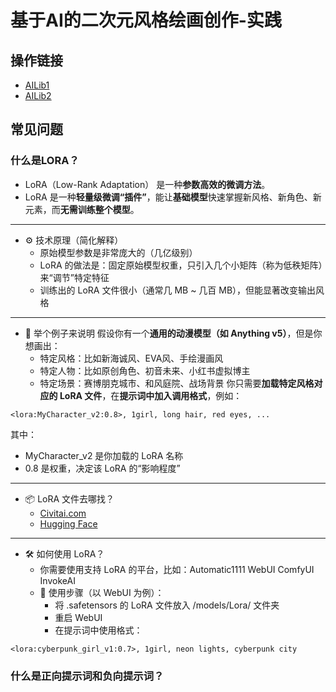 # 基于AI的二次元风格绘画创作-实践

## 操作链接
- [AILib1](https://www.liblib.art/modelinfo/3fa1d8b7e1634317b07ca8b4da0e1127?versionUuid=9fc0d6a88c594e74a2f6ca88b99457fd)
- [AILib2](https://www.liblib.art/sd?id=1749306479557)

## 常见问题
### 什么是LORA？
- LoRA（Low-Rank Adaptation） 是一种**参数高效的微调方法**。
- LoRA 是一种**轻量级微调“插件”**，能让**基础模型**快速掌握新风格、新角色、新元素，而**无需训练整个模型**。
-----------
- ⚙️ 技术原理（简化解释）
  - 原始模型参数是非常庞大的（几亿级别）
  - LoRA 的做法是：固定原始模型权重，只引入几个小矩阵（称为低秩矩阵）来“调节”特定特征
  - 训练出的 LoRA 文件很小（通常几 MB ~ 几百 MB），但能显著改变输出风格
-----------
- 🧠 举个例子来说明
假设你有一个**通用的动漫模型（如 Anything v5）**，但是你想画出：
  - 特定风格：比如新海诚风、EVA风、手绘漫画风
  - 特定人物：比如原创角色、初音未来、小红书虚拟博主
  - 特定场景：赛博朋克城市、和风庭院、战场背景
你只需要**加载特定风格对应的 LoRA 文件**，在**提示词中加入调用格式**，例如：
```
<lora:MyCharacter_v2:0.8>, 1girl, long hair, red eyes, ...
```
其中：
- MyCharacter_v2 是你加载的 LoRA 名称
- 0.8 是权重，决定该 LoRA 的“影响程度”
------------------
- 📦 LoRA 文件去哪找？
  - [Civitai.com](https://civitai.com/)
  - [Hugging Face](https://huggingface.co/)
--------------
- 🛠️ 如何使用 LoRA？
  - 你需要使用支持 LoRA 的平台，比如：Automatic1111 WebUI ComfyUI InvokeAI
  - 📌 使用步骤（以 WebUI 为例）：
    - 将 .safetensors 的 LoRA 文件放入 /models/Lora/ 文件夹
    - 重启 WebUI
    - 在提示词中使用格式：
```
<lora:cyberpunk_girl_v1:0.7>, 1girl, neon lights, cyberpunk city
```



### 什么是正向提示词和负向提示词？
